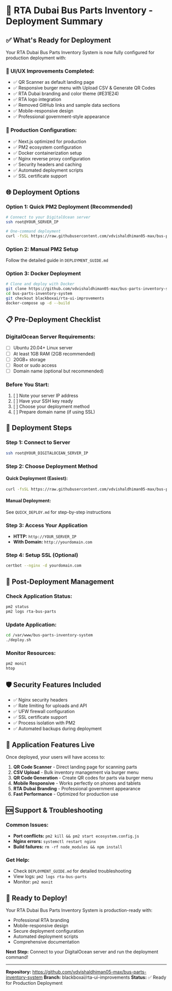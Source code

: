 # 🚀 RTA Dubai Bus Parts Inventory - Deployment Summary

## ✅ What's Ready for Deployment

Your RTA Dubai Bus Parts Inventory System is now fully configured for production deployment with:

### 🎨 **UI/UX Improvements Completed:**
- ✅ QR Scanner as default landing page
- ✅ Responsive burger menu with Upload CSV & Generate QR Codes
- ✅ RTA Dubai branding and color theme (#E31E24)
- ✅ RTA logo integration
- ✅ Removed GitHub links and sample data sections
- ✅ Mobile-responsive design
- ✅ Professional government-style appearance

### 🔧 **Production Configuration:**
- ✅ Next.js optimized for production
- ✅ PM2 ecosystem configuration
- ✅ Docker containerization setup
- ✅ Nginx reverse proxy configuration
- ✅ Security headers and caching
- ✅ Automated deployment scripts
- ✅ SSL certificate support

## 🌐 Deployment Options

### Option 1: Quick PM2 Deployment (Recommended)
```bash
# Connect to your DigitalOcean server
ssh root@YOUR_SERVER_IP

# One-command deployment
curl -fsSL https://raw.githubusercontent.com/vdvishaldhiman05-max/bus-parts-inventory-system/blackboxai/rta-ui-improvements/deploy.sh | bash
```

### Option 2: Manual PM2 Setup
Follow the detailed guide in `DEPLOYMENT_GUIDE.md`

### Option 3: Docker Deployment
```bash
# Clone and deploy with Docker
git clone https://github.com/vdvishaldhiman05-max/bus-parts-inventory-system.git
cd bus-parts-inventory-system
git checkout blackboxai/rta-ui-improvements
docker-compose up -d --build
```

## 📋 Pre-Deployment Checklist

### DigitalOcean Server Requirements:
- [ ] Ubuntu 20.04+ Linux server
- [ ] At least 1GB RAM (2GB recommended)
- [ ] 20GB+ storage
- [ ] Root or sudo access
- [ ] Domain name (optional but recommended)

### Before You Start:
1. [ ] Note your server IP address
2. [ ] Have your SSH key ready
3. [ ] Choose your deployment method
4. [ ] Prepare domain name (if using SSL)

## 🚀 Deployment Steps

### Step 1: Connect to Server
```bash
ssh root@YOUR_DIGITALOCEAN_SERVER_IP
```

### Step 2: Choose Deployment Method

#### Quick Deployment (Easiest):
```bash
curl -fsSL https://raw.githubusercontent.com/vdvishaldhiman05-max/bus-parts-inventory-system/blackboxai/rta-ui-improvements/deploy.sh | bash
```

#### Manual Deployment:
See `QUICK_DEPLOY.md` for step-by-step instructions

### Step 3: Access Your Application
- **HTTP:** `http://YOUR_SERVER_IP`
- **With Domain:** `http://yourdomain.com`

### Step 4: Setup SSL (Optional)
```bash
certbot --nginx -d yourdomain.com
```

## 🔧 Post-Deployment Management

### Check Application Status:
```bash
pm2 status
pm2 logs rta-bus-parts
```

### Update Application:
```bash
cd /var/www/bus-parts-inventory-system
./deploy.sh
```

### Monitor Resources:
```bash
pm2 monit
htop
```

## 🛡️ Security Features Included

- ✅ Nginx security headers
- ✅ Rate limiting for uploads and API
- ✅ UFW firewall configuration
- ✅ SSL certificate support
- ✅ Process isolation with PM2
- ✅ Automated backups during deployment

## 📱 Application Features Live

Once deployed, your users will have access to:

1. **QR Code Scanner** - Direct landing page for scanning parts
2. **CSV Upload** - Bulk inventory management via burger menu
3. **QR Code Generation** - Create QR codes for parts via burger menu
4. **Mobile Responsive** - Works perfectly on phones and tablets
5. **RTA Dubai Branding** - Professional government appearance
6. **Fast Performance** - Optimized for production use

## 🆘 Support & Troubleshooting

### Common Issues:
- **Port conflicts:** `pm2 kill && pm2 start ecosystem.config.js`
- **Nginx errors:** `systemctl restart nginx`
- **Build failures:** `rm -rf node_modules && npm install`

### Get Help:
- Check `DEPLOYMENT_GUIDE.md` for detailed troubleshooting
- View logs: `pm2 logs rta-bus-parts`
- Monitor: `pm2 monit`

## 🎉 Ready to Deploy!

Your RTA Dubai Bus Parts Inventory System is production-ready with:
- Professional RTA branding
- Mobile-responsive design
- Secure deployment configuration
- Automated deployment scripts
- Comprehensive documentation

**Next Step:** Connect to your DigitalOcean server and run the deployment command!

---

**Repository:** https://github.com/vdvishaldhiman05-max/bus-parts-inventory-system
**Branch:** blackboxai/rta-ui-improvements
**Status:** ✅ Ready for Production Deployment
